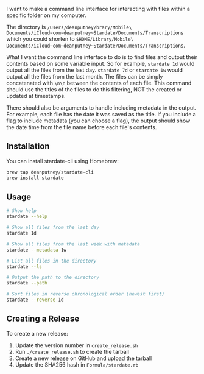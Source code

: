 I want to make a command line interface for interacting with files within a specific folder on my computer. 

The directory is `/Users/deanputney/brary/Mobile\ Documents/iCloud~com~deanputney~Stardate/Documents/Transcriptions` which you could shorten to `$HOME/Library/Mobile\ Documents/iCloud~com~deanputney~Stardate/Documents/Transcriptions`. 

What I want the command line interface to do is to find files and output their contents based on some variable input. So for example, `stardate 1d` would output all the files from the last day. `stardate 7d` or `stardate 1w` would output all the files from the last month. The files can be simply concatenated with `\n\n` between the contents of each file. This command should use the titles of the files to do this filtering, NOT the created or updated at timestamps.

There should also be arguments to handle including metadata in the output. For example, each file has the date it was saved as the title. If you include a flag to include metadata (you can choose a flag), the output should show the date time from the file name before each file's contents.

## Installation

You can install stardate-cli using Homebrew:

```bash
brew tap deanputney/stardate-cli
brew install stardate
```

## Usage

```bash
# Show help
stardate --help

# Show all files from the last day
stardate 1d

# Show all files from the last week with metadata
stardate --metadata 1w

# List all files in the directory
stardate --ls

# Output the path to the directory
stardate --path

# Sort files in reverse chronological order (newest first)
stardate --reverse 1d
```

## Creating a Release

To create a new release:

1. Update the version number in `create_release.sh`
2. Run `./create_release.sh` to create the tarball
3. Create a new release on GitHub and upload the tarball
4. Update the SHA256 hash in `Formula/stardate.rb`